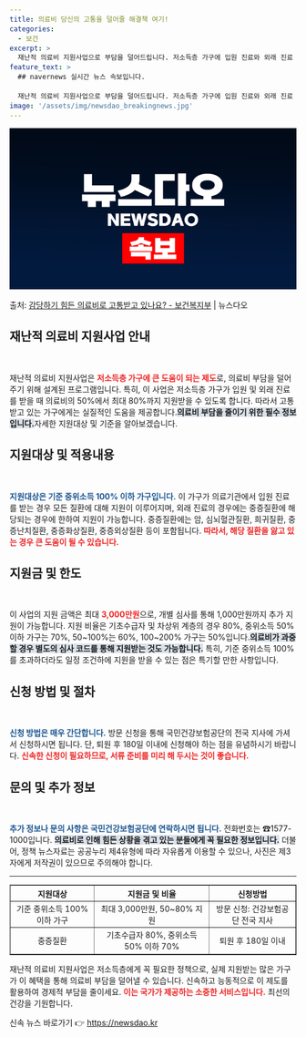 ```yaml
---
title: 의료비 당신의 고통을 덜어줄 해결책 여기!
categories:
  - 보건
excerpt: >
  재난적 의료비 지원사업으로 부담을 덜어드립니다. 저소득층 가구에 입원 진료와 외래 진료 모두 의료비의 50~…
feature_text: >
  ## navernews 실시간 뉴스 속보입니다.

  재난적 의료비 지원사업으로 부담을 덜어드립니다. 저소득층 가구에 입원 진료와 외래 진료 모두 의료비의 50~…
image: '/assets/img/newsdao_breakingnews.jpg'
---
```


![뉴스다오 속보](/assets/img/newsdao_breakingnews.jpg)

<p>출처: <a href="https://newsdao.kr/1816" rel="dofollow">감당하기 힘든 의료비로 고통받고 있나요? - 보건복지부</a> | 뉴스다오</p>

<h2 data-ke-size="size26">재난적 의료비 지원사업 안내</h2>

<p data-ke-size="size16">&nbsp;</p>

<p data-ke-size="size16">재난적 의료비 지원사업은 <b><span style="color: #ee2323;">저소득층 가구에 큰 도움이 되는 제도</span></b>로, 의료비 부담을 덜어주기 위해 설계된 프로그램입니다. 특히, 이 사업은 저소득층 가구가 입원 및 외래 진료를 받을 때 의료비의 50%에서 최대 80%까지 지원받을 수 있도록 합니다. 따라서 고통받고 있는 가구에게는 실질적인 도움을 제공합니다.<b><span style="background-color: #21538527;">의료비 부담을 줄이기 위한 필수 정보입니다.</span></b>자세한 지원대상 및 기준을 알아보겠습니다.</p>

<h2 data-ke-size="size26">지원대상 및 적용내용</h2>

<p data-ke-size="size16">&nbsp;</p>

<p data-ke-size="size16"><b><span style="color: #1a5490;">지원대상은 기준 중위소득 100% 이하 가구입니다.</span></b> 이 가구가 의료기관에서 입원 진료를 받는 경우 모든 질환에 대해 지원이 이루어지며, 외래 진료의 경우에는 중증질환에 해당되는 경우에 한하여 지원이 가능합니다. 중증질환에는 암, 심뇌혈관질환, 희귀질환, 중증난치질환, 중증화상질환, 중증외상질환 등이 포함됩니다. <b><span style="color: #ee2323;">따라서, 해당 질환을 앓고 있는 경우 큰 도움이 될 수 있습니다.</span></b></p>

<h2 data-ke-size="size26">지원금 및 한도</h2>

<p data-ke-size="size16">&nbsp;</p>

<p data-ke-size="size16">이 사업의 지원 금액은 최대 <b><span style="color: #ee2323;">3,000만원</span></b>으로, 개별 심사를 통해 1,000만원까지 추가 지원이 가능합니다. 지원 비율은 기초수급자 및 차상위 계층의 경우 80%, 중위소득 50% 이하 가구는 70%, 50~100%는 60%, 100~200% 가구는 50%입니다.<b><span style="background-color: #21538527;">의료비가 과중할 경우 별도의 심사 코드를 통해 지원받는 것도 가능합니다.</span></b> 특히, 기준 중위소득 100%를 초과하더라도 일정 조건하에 지원을 받을 수 있는 점은 특기할 만한 사항입니다.</p>

<h2 data-ke-size="size26">신청 방법 및 절차</h2>

<p data-ke-size="size16">&nbsp;</p>

<p data-ke-size="size16"><b><span style="color: #1a5490;">신청 방법은 매우 간단합니다.</span></b> 방문 신청을 통해 국민건강보험공단의 전국 지사에 가셔서 신청하시면 됩니다. 단, 퇴원 후 180일 이내에 신청해야 하는 점을 유념하시기 바랍니다. <b><span style="color: #ee2323;">신속한 신청이 필요하므로, 서류 준비를 미리 해 두시는 것이 좋습니다.</span></b></p>

<h2 data-ke-size="size26">문의 및 추가 정보</h2>

<p data-ke-size="size16">&nbsp;</p>

<p data-ke-size="size16"><b><span style="color: #1a5490;">추가 정보나 문의 사항은 국민건강보험공단에 연락하시면 됩니다.</span></b> 전화번호는 ☎1577-1000입니다. <b><span style="background-color: #21538527;">의료비로 인해 힘든 상황을 겪고 있는 분들에게 꼭 필요한 정보입니다.</span></b> 더불어, 정책 뉴스자료는 공공누리 제4유형에 따라 자유롭게 이용할 수 있으나, 사진은 제3자에게 저작권이 있으므로 주의해야 합니다.</p>

<p data-ke-size="size16"></p>

<hr>

<table style="width: 100%; border-collapse: collapse;" border="1">
<thead>
<tr>
<th style="text-align: center; height: 17px;"><b>지원대상</b></th>
<th style="text-align: center; height: 17px;"><b>지원금 및 비율</b></th>
<th style="text-align: center; height: 17px;"><b>신청방법</b></th>
</tr>
</thead>
<tbody>
<tr>
<td style="text-align: center; height: 17px;">기준 중위소득 100% 이하 가구</td>
<td style="text-align: center; height: 17px;">최대 3,000만원, 50~80% 지원</td>
<td style="text-align: center; height: 17px;">방문 신청: 건강보험공단 전국 지사</td>
</tr>
<tr>
<td style="text-align: center; height: 17px;">중증질환</td>
<td style="text-align: center; height: 17px;">기초수급자 80%, 중위소득 50% 이하 70%</td>
<td style="text-align: center; height: 17px;">퇴원 후 180일 이내</td>
</tr>
</tbody>
</table>

<p data-ke-size="size16"></p>

<p data-ke-size="size16">재난적 의료비 지원사업은 저소득층에게 꼭 필요한 정책으로, 실제 지원받는 많은 가구가 이 혜택을 통해 의료비 부담을 덜어낼 수 있습니다. 신속하고 능동적으로 이 제도를 활용하여 경제적 부담을 줄이세요. <b><span style="color: #ee2323;">이는 국가가 제공하는 소중한 서비스입니다.</span></b> 최선의 건강을 기원합니다.</p> 

신속 뉴스 바로가기 👉 <a href="https://newsdao.kr" rel="dofollow">https://newsdao.kr</a>


